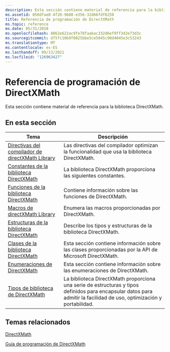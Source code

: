 ```yaml
---
description: Esta sección contiene material de referencia para la biblioteca DirectXMath.
ms.assetid: 050dfae8-4f20-9688-e356-32d66fdf6250
title: Referencia de programación de DirectXMath
ms.topic: reference
ms.date: 05/31/2018
ms.openlocfilehash: 8862e622ac9fe78faabac332d6ef9ff3d2e73d3c
ms.sourcegitcommit: d75fc10b9f0825bbe5ce5045c90d4045e3c53243
ms.translationtype: MT
ms.contentlocale: es-ES
ms.lasthandoff: 09/13/2021
ms.locfileid: "126963427"
---
```

# <a name="directxmath-programming-reference"></a>Referencia de programación de DirectXMath

Esta sección contiene material de referencia para la biblioteca DirectXMath.

## <a name="in-this-section"></a>En esta sección

| Tema                                                                                      | Descripción                                                                                                                                                     |
|--------------------------------------------------------------------------------------------|-----------------------------------------------------------------------------------------------------------------------------------------------------------------|
| [Directivas del compilador de directXMath Library](ovw-xnamath-reference-directives.md)<br/> | Las directivas del compilador optimizan la funcionalidad que usa la biblioteca DirectXMath.<br/>                                                                        |
| [Constantes de la biblioteca DirectXMath](ovw-xnamath-reference-constants.md)<br/>            | La biblioteca DirectXMath proporciona las siguientes constantes.<br/>                                                                                     |
| [Funciones de la biblioteca DirectXMath](ovw-xnamath-reference-functions.md)<br/>            | Contiene información sobre las funciones de DirectXMath.<br/>                                                                                                |
| [Macros de directXMath Library](ovw-xnamath-reference-macros.md)<br/>                  | Enumera las macros proporcionadas por DirectXMath.<br/>                                                                                                                |
| [Estructuras de la biblioteca DirectXMath](ovw-xnamath-reference-structures.md)<br/>          | Describe los tipos y estructuras de la biblioteca DirectXMath.<br/>                                                                                              |
| [Clases de la biblioteca DirectXMath](ovw-directxmath-classes.md)<br/>                      | Esta sección contiene información sobre las clases proporcionadas por la API de Microsoft DirectXMath.<br/>                                                           |
| [Enumeraciones de DirectXMath](ovw-xnamath-reference-enums.md)<br/>                     | Esta sección contiene información sobre las enumeraciones de DirectXMath.<br/>                                                                                |
| [Tipos de biblioteca de DirectXMath](ovw-xnamath-reference-types.md)<br/>                    | La biblioteca DirectXMath proporciona una serie de estructuras y tipos definidos para encapsular datos para admitir la facilidad de uso, optimización y portabilidad.<br/> |

## <a name="related-topics"></a>Temas relacionados

<dl> <dt>

[DirectXMath](directxmath-portal.md)
</dt> <dt>

[Guía de programación de DirectXMath](ovw-xnamath-progguide.md)
</dt> </dl>
